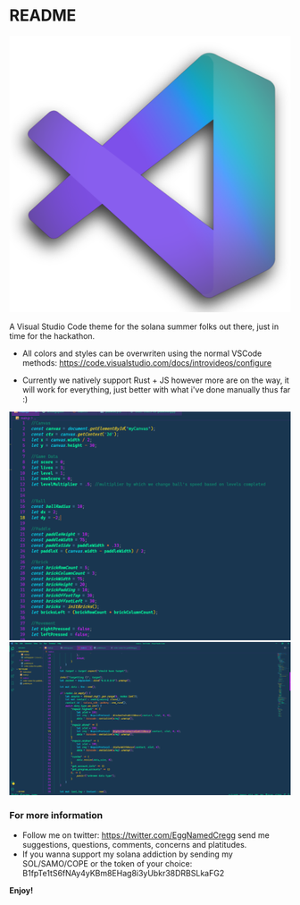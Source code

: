 # README

![](images/vsolanaszn4.png)

A Visual Studio Code theme for the solana summer folks out there, just in time for the hackathon.

- All colors and styles can be overwriten using the normal VSCode methods: https://code.visualstudio.com/docs/introvideos/configure

- Currently we natively support Rust + JS however more are on the way, it will work for everything, just better with what i've done manually thus far :)

![](images/js.png)
![](images/rust.png)

### For more information

- Follow me on twitter: https://twitter.com/EggNamedCregg send me suggestions, questions, comments, concerns and platitudes.
- If you wanna support my solana addiction by sending my SOL/SAMO/COPE or the token of your choice: B1fpTe1tS6fNAy4yKBm8EHag8i3yUbkr38DRBSLkaFG2

**Enjoy!**
